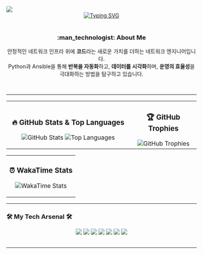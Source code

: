 <img src="https://capsule-render.vercel.app/api?type=venom&color=0:8652FF,100:262626&height=250&section=header&text=Eom%20Min%20Yong&fontSize=60&fontColor=ffffff&animation=fadeIn"/>

<div align="center">
  <a href="https://git.io/typing-svg"><img src="https://readme-typing-svg.demolab.com?font=Fira+Code&weight=700&size=25&duration=3000&pause=1000&color=8652FF&center=true&vCenter=true&width=435&lines=Welcome+to+my+GitHub+Profile!;Network+Automation+Engineer;Automating+the+Future+Network" alt="Typing SVG" /></a>
</div>

<br>

<div align="center">
  <h3>:man_technologist: About Me</h3>
  <p>안정적인 네트워크 인프라 위에 <b>코드</b>라는 새로운 가치를 더하는 네트워크 엔지니어입니다.<br>Python과 Ansible을 통해 <b>반복을 자동화</b>하고, <b>데이터를 시각화</b>하며, <b>운영의 효율성</b>을 극대화하는 방법을 탐구하고 있습니다.</p>
</div>

<br>

---

<table>
  <tr>
    <td width="65%">
      <div align="center">
        <h3>🔥 GitHub Stats & Top Languages</h3>
        <img src="https://github-readme-stats.vercel.app/api?username=MinYongUm&show_icons=true&theme=onedark&count_private=true&hide_border=true&bg_color=262626" alt="GitHub Stats"/>
        <img src="https://github-readme-stats.vercel.app/api/top-langs/?username=MinYongUm&layout=compact&theme=onedark&hide_border=true&bg_color=262626" alt="Top Languages"/>
      </div>
    </td>
    <td width="35%">
      <div align="center">
        <h3>🏆 GitHub Trophies</h3>
        <img src="https://github-profile-trophy.vercel.app/?username=MinYongUm&theme=onedark&row=2&column=3&margin-w=15&margin-h=15&no-frame=true&no-bg=true" alt="GitHub Trophies"/>
      </div>
    </td>
  </tr>
</table>

<table>
  <tr>
    <td width="100%">
      <div align="center">
        <h3>⏰ WakaTime Stats</h3>
        <p>
          <img src="https://github-readme-stats.vercel.app/api/wakatime?username=MinYongUm&theme=onedark&hide_border=true&bg_color=262626" alt="WakaTime Stats"/>
        </p>
      </div>
    </td>
  </tr>
</table>

---

### 🛠️ My Tech Arsenal 🛠️
<div align="center">
    <img src="https://img.shields.io/badge/Python-3776AB?style=for-the-badge&logo=python&logoColor=white"/>
    <img src="https://img.shields.io/badge/AWS-FF9900?style=for-the-badge&logo=aws&logoColor=white"/>
    <img src="https://img.shields.io/badge/Ansible-EE0000?style=for-the-badge&logo=ansible&logoColor=white"/>
    <img src="https://img.shields.io/badge/Terraform-7B42BC?style=for-the-badge&logo=terraform&logoColor=white"/>
    <img src="https://img.shields.io/badge/Docker-2496ED?style=for-the-badge&logo=docker&logoColor=white"/>
    <img src="https://img.shields.io/badge/Git-F05032?style=for-the-badge&logo=git&logoColor=white"/>
    <img src="https://img.shields.io/badge/Cisco-1BA0D7?style=for-the-badge&logo=cisco&logoColor=white"/>
</div>

<br>

---

